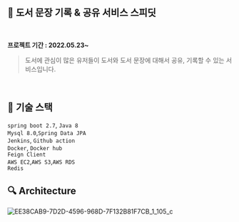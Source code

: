 ## :bookmark: 도서 문장 기록 & 공유 서비스 스피딧

<br>

**프로젝트 기간 : 2022.05.23~**

> 도서에 관심이 많은 유저들이 도서와 도서 문장에 대해서
> 공유, 기록할 수 있는 서비스입니다.


<br>

## :page_facing_up: 기술 스택  

`spring boot 2.7`, `Java 8`  
`Mysql 8.0`,`Spring Data JPA`  
`Jenkins`, `Github action`  
`Docker`, `Docker hub`   
`Feign Client`  
`AWS EC2`,`AWS S3`,`AWS RDS`  
`Redis`


## :mag: Architecture
![EE38CAB9-7D2D-4596-968D-7F132B81F7CB_1_105_c](https://user-images.githubusercontent.com/70764912/230703971-7dde2e32-8cfb-4e54-aed9-a17baed78944.jpeg)
